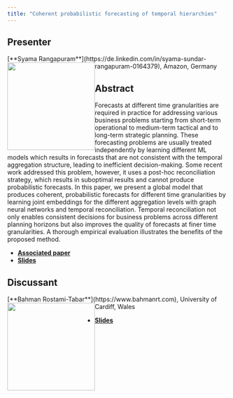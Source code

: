 ```yaml
---
title: "Coherent probabilistic forecasting of temporal hierarchies"
---
```


## Presenter

<div class = "figure">
[**Syama Rangapuram**](https://de.linkedin.com/in/syama-sundar-rangapuram-0164379), Amazon, Germany
<img src="/img/rangapuram.png"  width=200px height=200px style="float:left">
</div>

## Abstract

Forecasts at different time granularities are required in practice for addressing various business problems starting from short-term operational to medium-term tactical and to long-term strategic planning. These forecasting problems are usually treated independently by learning different ML models which results in forecasts that are not consistent with the temporal aggregation structure, leading to inefficient decision-making. Some recent work addressed this problem, however, it uses a post-hoc reconciliation strategy, which results in suboptimal results and cannot produce probabilistic forecasts. In this paper, we present a global model that produces coherent, probabilistic forecasts for different time granularities by learning joint embeddings for the different aggregation levels with graph neural networks and temporal reconciliation. Temporal reconciliation not only enables consistent decisions for business problems across different planning horizons but also improves the quality of forecasts at finer time granularities. A thorough empirical evaluation illustrates the benefits of the proposed method.

* [**Associated paper**](https://proceedings.mlr.press/v206/rangapuram23a/rangapuram23a.pdf)
* [**Slides**](https://robjhyndman.com/files/prato/talk-cop-forecasting.pdf)

## Discussant

<div class = "figure">
[**Bahman Rostami-Tabar**](https://www.bahmanrt.com), University of Cardiff, Wales
<img src=/img/bahman.png  width=200px height=200px style="float:left">
</div>

* [**Slides**](https://robjhyndman.com/files/prato/Bahman_Discussant.pptx)
